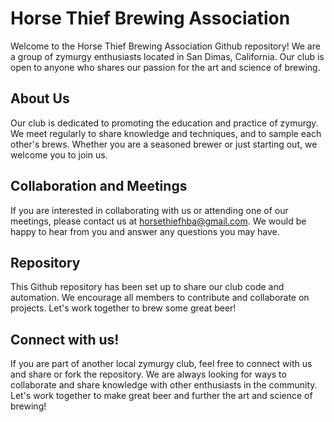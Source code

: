 # Horse Thief Brewing Association
Welcome to the Horse Thief Brewing Association Github repository! We are a group of zymurgy enthusiasts located in San Dimas, California. Our club is open to anyone who shares our passion for the art and science of brewing.

## About Us
Our club is dedicated to promoting the education and practice of zymurgy. We meet regularly to share knowledge and techniques, and to sample each other's brews. Whether you are a seasoned brewer or just starting out, we welcome you to join us.

## Collaboration and Meetings
If you are interested in collaborating with us or attending one of our meetings, please contact us at horsethiefhba@gmail.com. We would be happy to hear from you and answer any questions you may have.

## Repository
This Github repository has been set up to share our club code and automation. We encourage all members to contribute and collaborate on projects. Let's work together to brew some great beer!

## Connect with us!
If you are part of another local zymurgy club, feel free to connect with us and share or fork the repository. We are always looking for ways to collaborate and share knowledge with other enthusiasts in the community. Let's work together to make great beer and further the art and science of brewing!
